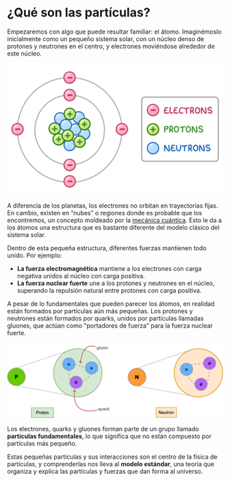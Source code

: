 # ¿Qué son las partículas?

Empezaremos con algo que puede resultar familiar: el átomo. Imaginémoslo inicialmente como un pequeño sistema solar, con un núcleo denso de protones y neutrones en el centro, y electrones moviéndose alrededor de este núcleo.

![Imagen 1: Ilustración de un átomo que muestra sus componentes. El núcleo está formado por protones y neutrones, mientras que los electrones orbitan alrededor de esta estructura central.](images/atom-structure-diagram.png)

A diferencia de los planetas, los electrones no orbitan en trayectorias fijas. En cambio, existen en “nubes” o regiones donde es probable que los encontremos, un concepto moldeado por la [mecánica cuántica](https://es.wikipedia.org/wiki/Mecánica_cuántica). Esto le da a los átomos una estructura que es bastante diferente del modelo clásico del sistema solar.

Dentro de esta pequeña estructura, diferentes fuerzas mantienen todo unido. Por ejemplo:

- **La fuerza electromagnética** mantiene a los electrones con carga negativa unidos al núcleo con carga positiva.
- **La fuerza nuclear fuerte** une a los protones y neutrones en el núcleo, superando la repulsión natural entre protones con carga positiva.

A pesar de lo fundamentales que pueden parecer los átomos, en realidad están formados por partículas aún más pequeñas. Los protones y neutrones están formados por quarks, unidos por partículas llamadas gluones, que actúan como "portadores de fuerza" para la fuerza nuclear fuerte.

![Imagen 2: Estructura interna del protón y el neutrón.](images/proton_neutron_comp.png)

Los electrones, quarks y gluones forman parte de un grupo llamado **partículas fundamentales**, lo que significa que no están compuesto por partículas más pequeño.

Estas pequeñas partículas y sus interacciones son el centro de la física de partículas, y comprenderlas nos lleva al **modelo estándar**, una teoría que organiza y explica las partículas y fuerzas que dan forma al universo.